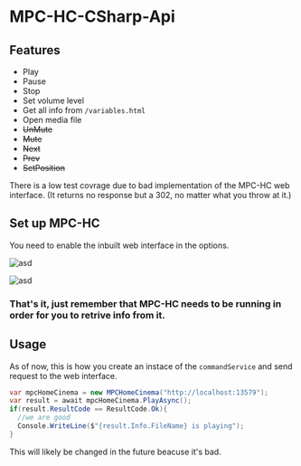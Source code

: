 # MPC-HC-CSharp-Api

## Features
* Play
* Pause
* Stop
* Set volume level
* Get all info from `/variables.html`
* Open media file
* ~~UnMute~~
* ~~Mute~~
* ~~Next~~
* ~~Prev~~
* ~~SetPosition~~


There is a low test covrage due to bad implementation of the MPC-HC web interface. (It returns no response but a 302, no matter what you throw at it.)

## Set up MPC-HC

You need to enable the inbuilt web interface in the options.

![asd](https://i.gyazo.com/5f56efbb32a65d42cfce24a23d5db2ab.png)

![asd](https://i.gyazo.com/f03dbfea5ff204b30cf92a4b80921b42.png)

### That's it, just remember that MPC-HC needs to be running in order for you to retrive info from it.

## Usage

As of now, this is how you create an instace of the `commandService` and send request to the web interface.

```csharp
var mpcHomeCinema = new MPCHomeCinema("http://localhost:13579");
var result = await mpcHomeCinema.PlayAsync();
if(result.ResultCode == ResultCode.Ok){
  //we are good
  Console.WriteLine($"{result.Info.FileName} is playing");
}
```
This will likely be changed in the future beacuse it's bad.


